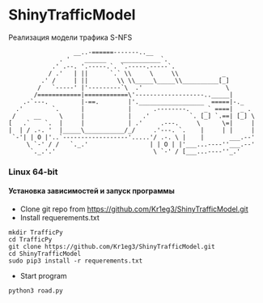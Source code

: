 # ShinyTrafficModel
Реализация модели трафика  S-NFS 




```
                  __..-======-------..__
              . '    ______    ___________`.
            .' .--. '.-----.`. `.-----.-----`.
           / .'   | ||      `.` \\     \     \\            _
         .' /     | ||        \\ \\_____\_____\\__________[_]
        /   `-----' |'---------`\  .'                       \
       /============|============\'-------------------.._____|
    .-`---.         |-==.        |'.__________________  =====|-._
  .'        `.      |            |      .--------.    _` ====|  _ .
 /     __     \     |            |   .'           `. [_] `.==| [_] \
[   .`    `.  |     |            | .'     .---.     \      \=|     |
|  | / .-. '  |_____\___________/_/     .'---. `.    |     | |     |
 `-'| | O |'..`------------------'.....'/ .-. \ |    |       ___.--'
     \ `-' / /   `._.'                 | | O | |'___...----''___.--'
      `._.'.'                           \ `-' / [___...----''_.'
```




### Linux 64-bit


#### Установка зависимостей и запуск программы

- Clone git repo from https://github.com/Kr1eg3/ShinyTrafficModel.git
- Install requerements.txt

```
mkdir TrafficPy
cd TrafficPy
git clone https://github.com/Kr1eg3/ShinyTrafficModel.git
cd ShinyTrafficModel
sudo pip3 install -r requerements.txt
```

- Start program

```
python3 road.py
```
